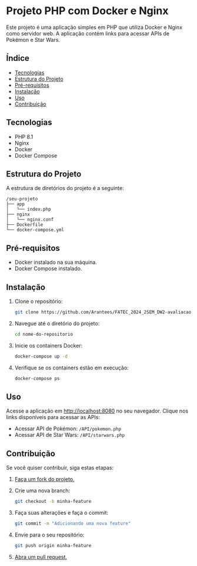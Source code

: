 # Projeto PHP com Docker e Nginx

Este projeto é uma aplicação simples em PHP que utiliza Docker e Nginx como servidor web. A aplicação contém links para acessar APIs de Pokémon e Star Wars.

## Índice

- [Tecnologias](#tecnologias)
- [Estrutura do Projeto](#estrutura-do-projeto)
- [Pré-requisitos](#pré-requisitos)
- [Instalação](#instalação)
- [Uso](#uso)
- [Contribuição](#contribuição)

## Tecnologias

- PHP 8.1
- Nginx
- Docker
- Docker Compose

## Estrutura do Projeto

A estrutura de diretórios do projeto é a seguinte:

```
/seu-projeto
├── app
│   └── index.php
├── nginx
│   └── nginx.conf
├── Dockerfile
└── docker-compose.yml
```

## Pré-requisitos

- Docker instalado na sua máquina.
- Docker Compose instalado.

## Instalação

1. Clone o repositório:
   ```bash
   git clone https://github.com/Arantees/FATEC_2024_2SEM_DW2-avaliacao-1.git
   ```

2. Navegue até o diretório do projeto:
   ```bash
   cd nome-do-repositorio
   ```

3. Inicie os containers Docker:
   ```bash
   docker-compose up -d
   ```

4. Verifique se os containers estão em execução:
   ```bash
   docker-compose ps
   ```

## Uso

Acesse a aplicação em [http://localhost:8080](http://localhost:8080) no seu navegador.
Clique nos links disponíveis para acessar as APIs:
- Acessar API de Pokémon: `/API/pokemon.php`
- Acessar API de Star Wars: `/API/starwars.php`

## Contribuição

Se você quiser contribuir, siga estas etapas:

1. [Faça um fork do projeto.](https://github.com/Arantees/FATEC_2024_2SEM_DW2-avaliacao-1.git)
2. Crie uma nova branch:
   ```bash
   git checkout -b minha-feature
   ```

3. Faça suas alterações e faça o commit:
   ```bash
   git commit -m "Adicionando uma nova feature"
   ```

4. Envie para o seu repositório:
   ```bash
   git push origin minha-feature
   ```

5. [Abra um pull request.](https://github.com/Arantees/FATEC_2024_2SEM_DW2-avaliacao-1/pulls)
